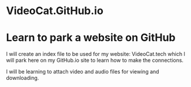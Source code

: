 # VideoCat.GitHub.io
# Learn to park a website on GitHub

I will create an index file to be used for my website: VideoCat.tech
which I will park here on my GitHub.io site to learn how to make the connections.

I will be learning to attach video and audio files for viewing and downloading.


